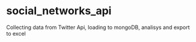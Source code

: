 # soсial_networks_api
Collecting data from Twitter Api, loading to mongoDB, analisys and export to excel
